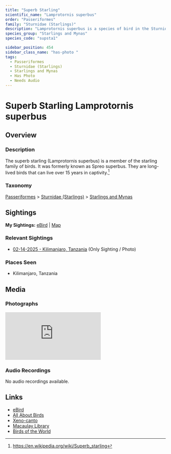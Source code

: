 ```yaml
---
title: "Superb Starling"
scientific_name: "Lamprotornis superbus"
order: "Passeriformes"
family: "Sturnidae (Starlings)"
description: "Lamprotornis superbus is a species of bird in the Sturnidae (Starlings) family. It has been observed 1 times. It has been photographed."
species_group: "Starlings and Mynas"
species_code: "supsta1"

sidebar_position: 454
sidebar_class_name: "has-photo "
tags: 
  - Passeriformes
  - Sturnidae (Starlings)
  - Starlings and Mynas
  - Has Photo
  - Needs Audio
---
```


# Superb Starling <span className='sci_name'>Lamprotornis superbus</span>

## Overview

### Description
The superb starling (Lamprotornis superbus) is a member of the starling family of birds. It was formerly known as Spreo superbus. They are long-lived birds that can live over 15 years in captivity.[^1]

[^1]: https://en.wikipedia.org/wiki/Superb_starling

### Taxonomy
[Passeriformes](/tags/passeriformes) > [Sturnidae (Starlings)](/tags/sturnidae-starlings) > [Starlings and Mynas](/tags/starlings-and-mynas)


## Sightings

**My Sightings:** [eBird](https://ebird.org/lifelist?r=world&time=life&spp=supsta1) | [Map](/map?species_code=supsta1)

### Relevant Sightings

* [02-14-2025 - Kilimanjaro, Tanzania](https://ebird.org/checklist/S216443488) (Only Sighting / Photo)

### Places Seen

* Kilimanjaro, Tanzania



## Media
### Photographs
<iframe className="photo_iframe horizontal" src="https://macaulaylibrary.org/asset/631573080/embed" frameBorder="0" allowFullScreen></iframe>

### Audio Recordings
No audio recordings available.

## Links
* [eBird](https://ebird.org/species/supsta1) 
* [All About Birds](https://www.allaboutbirds.org/guide/supsta1) 
* [Xeno-canto](https://www.xeno-canto.org/species/lamprotornis-superbus) 
* [Macaulay Library](https://search.macaulaylibrary.org/catalog?taxonCode=supsta1&sort=rating_rank_desc)
* [Birds of the World](https://birdsoftheworld.org/bow/species/supsta1)
